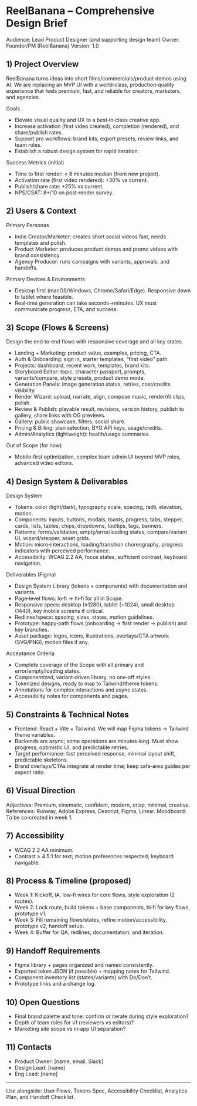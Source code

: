# ReelBanana – Comprehensive Design Brief

Audience: Lead Product Designer (and supporting design team)
Owner: Founder/PM (ReelBanana)
Version: 1.0

## 1) Project Overview
ReelBanana turns ideas into short films/commercials/product demos using AI. We are replacing an MVP UI with a world‑class, production‑quality experience that feels premium, fast, and reliable for creators, marketers, and agencies.

Goals
- Elevate visual quality and UX to a best‑in‑class creative app.
- Increase activation (first video created), completion (rendered), and share/publish rates.
- Support pro workflows: brand kits, export presets, review links, and team roles.
- Establish a robust design system for rapid iteration.

Success Metrics (initial)
- Time to first render: < 8 minutes median (from new project).
- Activation rate (first video rendered): +30% vs current.
- Publish/share rate: +25% vs current.
- NPS/CSAT: 8+/10 on post‑render survey.

## 2) Users & Context
Primary Personas
- Indie Creator/Marketer: creates short social videos fast, needs templates and polish.
- Product Marketer: produces product demos and promo videos with brand consistency.
- Agency Producer: runs campaigns with variants, approvals, and handoffs.

Primary Devices & Environments
- Desktop first (macOS/Windows, Chrome/Safari/Edge). Responsive down to tablet where feasible.
- Real‑time generation can take seconds→minutes. UX must communicate progress, ETA, and success.

## 3) Scope (Flows & Screens)
Design the end‑to‑end flows with responsive coverage and all key states.
- Landing + Marketing: product value, examples, pricing, CTA.
- Auth & Onboarding: sign in, starter templates, “first video” path.
- Projects: dashboard, recent work, templates, brand kits.
- Storyboard Editor: topic, character passport, prompts, variants/compare, style presets, product demo mode.
- Generation Panels: image generation status, retries, cost/credits visibility.
- Render Wizard: upload, narrate, align, compose music, render/AI clips, polish.
- Review & Publish: playable result, revisions, version history, publish to gallery, share links with OG previews.
- Gallery: public showcase, filters, social share.
- Pricing & Billing: plan selection, BYO API keys, usage/credits.
- Admin/Analytics (lightweight): health/usage summaries.

Out of Scope (for now)
- Mobile‑first optimization, complex team admin UI beyond MVP roles, advanced video editors.

## 4) Design System & Deliverables
Design System
- Tokens: color (light/dark), typography scale, spacing, radii, elevation, motion.
- Components: inputs, buttons, modals, toasts, progress, tabs, stepper, cards, lists, tables, chips, dropdowns, tooltips, tags, banners.
- Patterns: forms/validation, empty/error/loading states, compare/variant UI, wizard/stepper, asset grids.
- Motion: micro‑interactions, loading/transition choreography, progress indicators with perceived performance.
- Accessibility: WCAG 2.2 AA, focus states, sufficient contrast, keyboard navigation.

Deliverables (Figma)
- Design System Library (tokens + components) with documentation and variants.
- Page‑level flows: lo‑fi → hi‑fi for all in Scope.
- Responsive specs: desktop (≥1280), tablet (~1024), small desktop (1440), key mobile screens if critical.
- Redlines/specs: spacing, sizes, states, motion guidelines.
- Prototype: happy‑path flows (onboarding → first render → publish) and key branches.
- Asset package: logos, icons, illustrations, overlays/CTA artwork (SVG/PNG), motion files if any.

Acceptance Criteria
- Complete coverage of the Scope with all primary and error/empty/loading states.
- Componentized, variant‑driven library, no one‑off styles.
- Tokenized designs, ready to map to Tailwind/theme tokens.
- Annotations for complex interactions and async states.
- Accessibility notes for components and pages.

## 5) Constraints & Technical Notes
- Frontend: React + Vite + Tailwind. We will map Figma tokens → Tailwind theme variables.
- Backends are async; some operations are minutes‑long. Must show progress, optimistic UI, and predictable retries.
- Target performance: fast perceived response, minimal layout shift, predictable skeletons.
- Brand overlays/CTAs integrate at render time; keep safe‑area guides per aspect ratio.

## 6) Visual Direction
Adjectives: Premium, cinematic, confident, modern, crisp, minimal, creative.
References: Runway, Adobe Express, Descript, Figma, Linear.
Moodboard: To be co‑created in week 1.

## 7) Accessibility
- WCAG 2.2 AA minimum.
- Contrast ≥ 4.5:1 for text; motion preferences respected; keyboard navigable.

## 8) Process & Timeline (proposed)
- Week 1: Kickoff, IA, low‑fi wires for core flows, style exploration (2 routes).
- Week 2: Lock route, build tokens + base components, hi‑fi for key flows, prototype v1.
- Week 3: Fill remaining flows/states, refine motion/accessibility, prototype v2, handoff setup.
- Week 4: Buffer for QA, redlines, documentation, and iteration.

## 9) Handoff Requirements
- Figma library + pages organized and named consistently.
- Exported token JSON (if possible) + mapping notes for Tailwind.
- Component inventory list (states/variants) with Do/Don’t.
- Prototype links and a change log.

## 10) Open Questions
- Final brand palette and tone: confirm or iterate during style exploration?
- Depth of team roles for v1 (reviewers vs editors)?
- Marketing site scope vs in‑app UI separation?

## 11) Contacts
- Product Owner: [name, email, Slack]
- Design Lead: [name]
- Eng Lead: [name]

---
Use alongside: User Flows, Tokens Spec, Accessibility Checklist, Analytics Plan, and Handoff Checklist.
